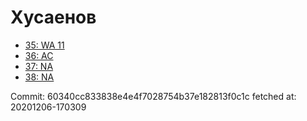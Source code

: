 # Хусаенов
- [35: WA 11](35.md)
- [36: AC](36.md)
- [37: NA](37.md)
- [38: NA](38.md)

Commit: 60340cc833838e4e4f7028754b37e182813f0c1c
 fetched at: 20201206-170309
